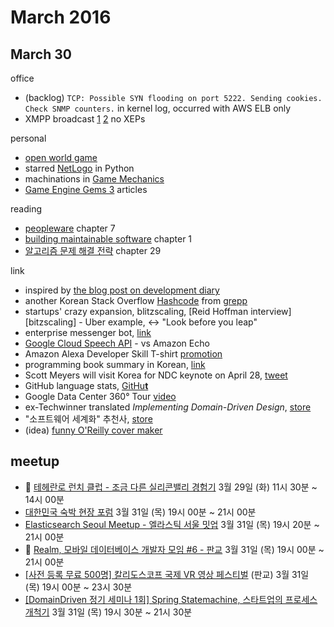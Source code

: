 # March 2016

## March 30

office
* (backlog) `TCP: Possible SYN flooding on port 5222. Sending cookies.  Check SNMP counters.` in kernel log, occurred with AWS ELB only
* XMPP broadcast [1][broadcast_1] [2][broadcast_2] no XEPs

[broadcast_1]: http://stackoverflow.com/questions/31182911/how-to-broadcast-using-xmpp
[broadcast_2]: https://community.oracle.com/thread/2008002

personal
* [open world game](https://en.wikipedia.org/wiki/Open_world)
 * starred [NetLogo](https://github.com/NetLogo/NetLogo) in Python
 * machinations in [Game Mechanics](http://www.amazon.com/Game-Mechanics-Advanced-Design-Voices/dp/0321820274)
 * [Game Engine Gems 3](http://www.amazon.com/Game-Engine-Gems-Eric-Lengyel/dp/1498755658) articles

reading
* [peopleware][agile_repo] chapter 7
* [building maintainable software][agile_repo] chapter 1
* [알고리즘 문제 해결 전략][algo_repo] chapter 29 

[agile_repo]: https://github.com/deliberate-practice/agile
[algo_repo]: https://github.com/deliberate-practice/algo

link
* inspired by [the blog post on development diary][dev_diary]
* another Korean Stack Overflow [Hashcode][hashcode] from [grepp][grepp]
* startups' crazy expansion, blitzscaling, [Reid Hoffman interview][bitzscaling] - Uber example, <-> "Look before you leap"
* enterprise messenger bot, [link][enterprise_bot]
* [Google Cloud Speech API][speech_api] - vs Amazon Echo
* Amazon Alexa Developer Skill T-shirt [promotion][amazon_promo]
* programming book summary in Korean, [link][book_summary]
* Scott Meyers will visit Korea for NDC keynote on April 28, [tweet][korea_visit]
* GitHub language stats, [GitHu**t**][githut]
* Google Data Center 360° Tour [video][google_tour]
* ex-Techwinner translated *Implementing Domain-Driven Design*, [store][ddd]
* "소프트웨어 세계화" 추천사, [store][global_software]
* (idea) [funny O'Reilly cover maker][funny_cover]

[dev_diary]: https://brunch.co.kr/@ourlove/43
[hashcode]: http://hashcode.co.kr/
[grepp]: http://www.grepp.co/
[blitzscaling]: https://hbr.org/2016/04/blitzscaling
[enterprise_bot]: http://techcrunch.com/2016/01/25/workato-chatbot-brings-enterprise-workflow-into-slack/
[speech_api]: https://cloud.google.com/speech/
[amazon_promo]: https://developer.amazon.com/public/solutions/alexa/alexa-skills-kit/content/alexa-developer-skill-promotion
[book_summary]: http://devsong.tistory.com/category/Books_tech
[korea_visit]: https://twitter.com/insightbook/status/698043583807401984
[githut]: http://githut.info/
[google_tour]: https://www.youtube.com/watch?v=zDAYZU4A3w0
[ddd]: http://www.kyobobook.co.kr/product/detailViewKor.laf?barcode=9788960778429
[global_software]: http://www.kyobobook.co.kr/product/detailViewKor.laf?barcode=9788968482663
[funny_cover]: https://www.reddit.com/r/ProgrammerHumor/comments/1ykdi6/web_development_with_assembly/

## meetup

* :paw_prints: [테헤란로 런치 클럽 - 조금 다른 실리콘밸리 경험기](http://onoffmix.com/event/64503) 3월 29일 (화) 11시 30분 ~ 14시 00분
* [대한민국 숙박 현장 포럼](http://onoffmix.com/event/64658) 3월 31일 (목) 19시 00분 ~ 21시 00분
* [Elasticsearch Seoul Meetup - 엘라스틱 서울 밋업](http://onoffmix.com/event/64039) 3월 31일 (목) 19시 20분 ~ 21시 00분
* :paw_prints: [Realm, 모바일 데이터베이스 개발자 모임 #6 - 판교](http://onoffmix.com/event/64578) 3월 31일 (목) 19시 00분 ~ 21시 00분
* [[사전 등록 무료 500명] 칼리도스코프 국제 VR 영상 페스티벌](http://onoffmix.com/event/63689) (판교) 3월 31일 (목) 19시 00분 ~ 23시 30분
* [[DomainDriven 정기 세미나 1회] Spring Statemachine, 스타트업의 프로세스 개척기](http://onoffmix.com/event/64653) 3월 31일 (목) 19시 30분 ~ 21시 30분

